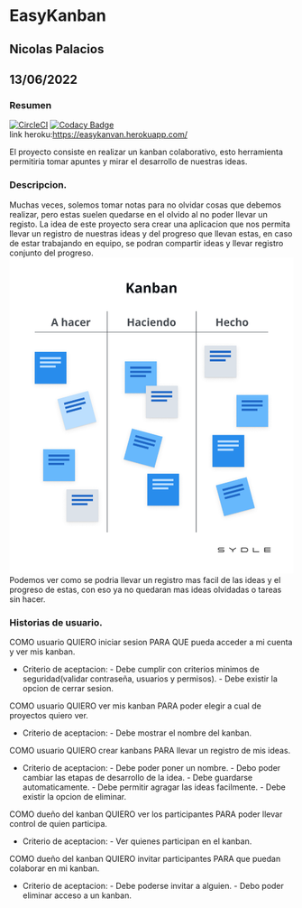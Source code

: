 # EasyKanban

## Nicolas Palacios

## 13/06/2022

### Resumen

[![CircleCI](https://circleci.com/gh/nicolaspalacios-f/proyecto/tree/main.svg?style=svg)](https://circleci.com/gh/nicolaspalacios-f/proyecto/tree/main)
[![Codacy Badge](https://app.codacy.com/project/badge/Grade/dd605bf92e0f4dc690bfd74d155c426b)](https://www.codacy.com/gh/nicolaspalacios-f/proyecto/dashboard?utm_source=github.com&utm_medium=referral&utm_content=nicolaspalacios-f/proyecto&utm_campaign=Badge_Grade)  
link heroku:https://easykanvan.herokuapp.com/

El proyecto consiste en realizar un kanban colaborativo, esto herramienta permitiria tomar apuntes y mirar el desarrollo de nuestras ideas.

### Descripcion.

Muchas veces, solemos tomar notas para no olvidar cosas que debemos realizar, pero estas suelen quedarse en el olvido al no poder llevar un registo.
La idea de este proyecto sera crear una aplicacion que nos permita llevar un registro de nuestras ideas y del progreso que llevan estas, en caso de estar trabajando en equipo, se podran compartir ideas y llevar registro conjunto del progreso.
<img src="imagen\tests.png">
Podemos ver como se podria llevar un registro mas facil de las ideas y el progreso de estas, con eso ya no quedaran mas ideas olvidadas o tareas sin hacer.

### Historias de usuario.

COMO usuario QUIERO iniciar sesion PARA QUE pueda acceder a mi cuenta y ver mis kanban.

- Criterio de aceptacion: - Debe cumplir con criterios minimos de seguridad(validar contraseña, usuarios y permisos). - Debe existir la opcion de cerrar sesion.

COMO usuario QUIERO ver mis kanban PARA poder elegir a cual de proyectos quiero ver.

- Criterio de aceptacion:  - Debe mostrar el nombre del kanban.

COMO usuario QUIERO crear kanbans PARA llevar un registro de mis ideas.

- Criterio de aceptacion: - Debe poder poner un nombre. - Debo poder cambiar las etapas de desarrollo de la idea. - Debe guardarse automaticamente. - Debe permitir agragar las ideas facilmente. - Debe existir la opcion de eliminar.

COMO dueño del kanban QUIERO ver los participantes PARA poder llevar control de quien participa.

- Criterio de aceptacion: - Ver quienes participan en el kanban.

COMO dueño del kanban QUIERO invitar participantes PARA que puedan colaborar en mi kanban.

- Criterio de aceptacion: - Debe poderse invitar a alguien. - Debo poder eliminar acceso a un kanban.
